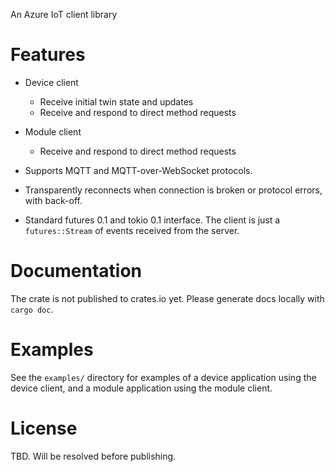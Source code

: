 An Azure IoT client library


# Features

- Device client
	- Receive initial twin state and updates
	- Receive and respond to direct method requests

- Module client
	- Receive and respond to direct method requests

- Supports MQTT and MQTT-over-WebSocket protocols.

- Transparently reconnects when connection is broken or protocol errors, with back-off.

- Standard futures 0.1 and tokio 0.1 interface. The client is just a `futures::Stream` of events received from the server.


# Documentation

The crate is not published to crates.io yet. Please generate docs locally with `cargo doc`.


# Examples

See the `examples/` directory for examples of a device application using the device client, and a module application using the module client.


# License

TBD. Will be resolved before publishing.
